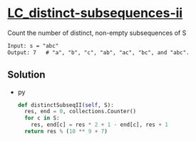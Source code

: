 # [LC_distinct-subsequences-ii](https://leetcode.com/problems/distinct-subsequences-ii)

Count the number of distinct, non-empty subsequences of S

```txt
Input: s = "abc"
Output: 7   # "a", "b", "c", "ab", "ac", "bc", and "abc".
```

## Solution

* py

  ```py
  def distinctSubseqII(self, S):
    res, end = 0, collections.Counter()
    for c in S:
      res, end[c] = res * 2 + 1 - end[c], res + 1
    return res % (10 ** 9 + 7)
  ```
